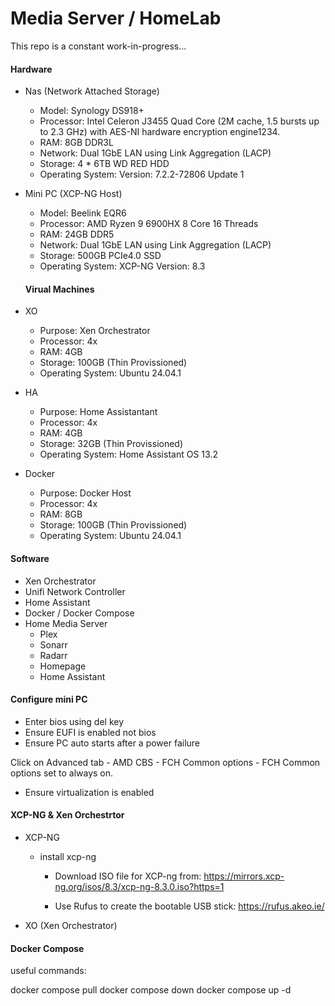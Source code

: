 # Media Server / HomeLab

This repo is a constant work-in-progress... 


#### Hardware 

- Nas (Network Attached Storage) 
  - Model: Synology DS918+ 
  - Processor: Intel Celeron J3455 Quad Core (2M cache, 1.5 bursts up to 2.3 GHz) with AES-NI hardware encryption engine1234.
  - RAM: 8GB DDR3L
  - Network: Dual 1GbE LAN  using Link Aggregation (LACP)
  - Storage: 4 * 6TB WD RED HDD
  - Operating System: Version: 7.2.2-72806 Update 1
 
- Mini PC (XCP-NG Host) 
  - Model: Beelink EQR6
  - Processor: AMD Ryzen 9 6900HX 8 Core 16 Threads
  - RAM: 24GB DDR5
  - Network: Dual 1GbE LAN  using Link Aggregation (LACP)
  - Storage: 500GB PCIe4.0 SSD
  - Operating System: XCP-NG Version: 8.3
 
  #### Virual Machines
  
- XO 
  - Purpose: Xen Orchestrator
  - Processor: 4x
  - RAM: 4GB
  - Storage: 100GB (Thin Provissioned)
  - Operating System: Ubuntu 24.04.1
 
- HA   
  - Purpose: Home Assistantant
  - Processor: 4x
  - RAM: 4GB
  - Storage: 32GB (Thin Provissioned)
  - Operating System: Home Assistant OS 13.2
 
- Docker   
  - Purpose: Docker Host
  - Processor: 4x
  - RAM: 8GB
  - Storage: 100GB (Thin Provissioned)
  - Operating System: Ubuntu 24.04.1


#### Software

- Xen Orchestrator
- Unifi Network Controller
- Home Assistant
- Docker / Docker Compose
- Home Media Server
  - Plex
  - Sonarr
  - Radarr
  - Homepage
  - Home Assistant

####  Configure mini PC

  - Enter bios using del key 
  - Ensure EUFI is enabled not bios 
  - Ensure PC auto starts after a power failure 

Click on Advanced tab - AMD CBS - FCH Common options - FCH Common options set to always on.

  - Ensure virtualization is enabled 


####  XCP-NG & Xen Orchestrtor 

  - XCP-NG
    - install xcp-ng
      - Download ISO file for XCP-ng from:
 https://mirrors.xcp-ng.org/isos/8.3/xcp-ng-8.3.0.iso?https=1

      - Use Rufus to create the bootable USB stick: https://rufus.akeo.ie/


  - XO (Xen Orchestrator)

  




#### Docker Compose 

useful commands:

docker compose pull
docker compose down 
docker compose up -d






  
